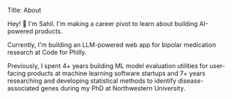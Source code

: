 Title: About

Hey! 👋 I'm Sahil. I'm making a career pivot to learn about building AI-powered products.

Currently, I'm building an LLM-powered web app for bipolar medication research at Code for Philly.

Previously, I spent 4+ years building ML model evaluation utilities for user-facing products at 
machine learning software startups and 7+ years researching and developing statistical methods 
to identify disease-associated genes during my PhD at Northwestern University.
